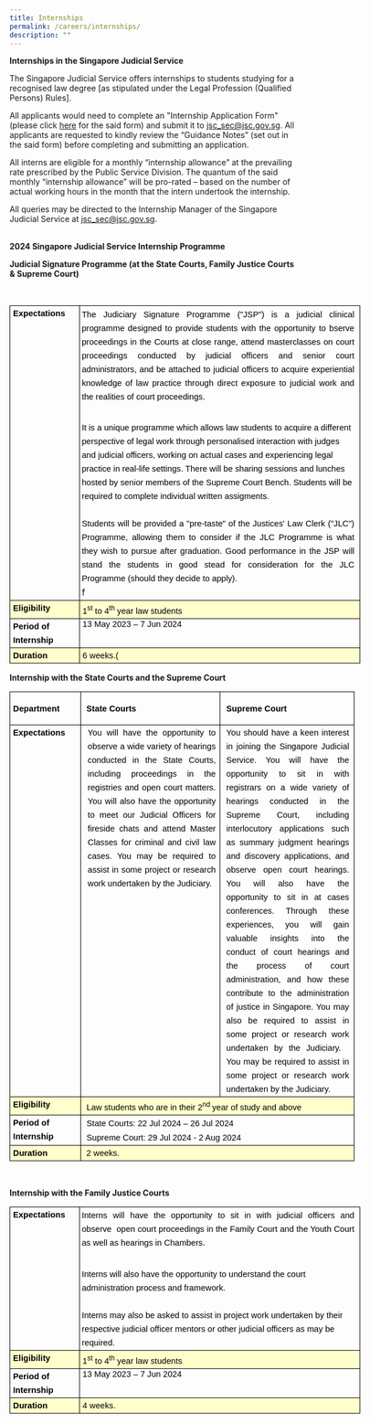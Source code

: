 ```yaml
---
title: Internships
permalink: /careers/internships/
description: ""
---
```

**Internships in the Singapore Judicial Service**

The Singapore Judicial Service offers internships to students studying for a recognised law degree [as stipulated under the Legal Profession (Qualified Persons) Rules]. 


All applicants would need to complete an "Internship Application Form" (please click [here](https://go.gov.sg/judicialserviceinternshipapplicationform) for the said form) and submit it to [jsc_sec@jsc.gov.sg](mailto:jsc_sec@jsc.gov.sg).  All applicants are requested to kindly review the “Guidance Notes” (set out in the said form) before completing and submitting an application. 

All interns are eligible for a monthly “internship allowance” at the prevailing rate prescribed by the Public Service Division.  The quantum of the said monthly “internship allowance” will be pro-rated – based on the number of actual working hours in the month that the intern undertook the internship. 

All queries may be directed to the Internship Manager of the Singapore Judicial Service at [jsc_sec@jsc.gov.sg](mailto:jsc_sec@jsc.gov.sg).
<br>
<br>

**2024 Singapore Judicial Service Internship Programme**

**Judicial Signature Programme (at the State Courts, Family Justice Courts &amp; Supreme Court)**

<br><p></p><p style="margin-top:0cm;margin-right:6.15pt;margin-bottom:0cm;margin-left:
  1.95pt;text-align:justify;text-justify:inter-ideograph;line-height:18.0pt"><span style="font-size:11.0pt;font-family:&quot;Arial&quot;,sans-serif;color:black;
  border:none windowtext 1.0pt;mso-border-alt:none windowtext 0cm;padding:0cm"></span></p><table class="MsoNormalTable" border="1" cellspacing="0" cellpadding="0" width="614" style="width:460.45pt;border-collapse:collapse;border:none;mso-border-alt:
 solid windowtext .5pt;mso-yfti-tbllook:1184;mso-padding-alt:0cm 0cm 0cm 0cm;
 mso-border-insideh:.5pt solid windowtext;mso-border-insidev:.5pt solid windowtext"><tbody><tr style="mso-yfti-irow:0;mso-yfti-firstrow:yes"><td width="119" valign="top" style="width:89.4pt;border:solid windowtext 1.0pt;
  mso-border-alt:solid windowtext .5pt;padding:.75pt .75pt .75pt .75pt"><p style="margin:0cm;text-align:justify;text-justify:inter-ideograph;
  line-height:18.0pt"><strong><span style="font-size:11.0pt;font-family:&quot;Arial&quot;,sans-serif;
  color:black;border:none windowtext 1.0pt;mso-border-alt:none windowtext 0cm;
  padding:0cm"><span style="mso-spacerun:yes">&nbsp;</span>Expectations</span></strong><span style="font-size:11.0pt;font-family:&quot;Arial&quot;,sans-serif;color:black"></span></p></td><td width="495" valign="top" style="width:371.05pt;border:solid windowtext 1.0pt;
  border-left:none;mso-border-left-alt:solid windowtext .5pt;mso-border-alt:
  solid windowtext .5pt;padding:.75pt .75pt .75pt .75pt"><p style="margin-top:1.0pt;margin-right:6.15pt;margin-bottom:0cm;margin-left:
  1.95pt;text-align:justify;text-justify:inter-ideograph;line-height:18.0pt"><span style="font-size:11.0pt;font-family:&quot;Arial&quot;,sans-serif;color:black;
  border:none windowtext 1.0pt;mso-border-alt:none windowtext 0cm;padding:0cm">The Judiciary Signature Programme ("JSP") is a judicial clinical programme designed to provide students with the opportunity to bserve proceedings in the Courts at close range, attend masterclasses on court proceedings conducted by judicial officers and senior court administrators, and be attached to judicial officers to acquire experiential knowledge of law practice through direct exposure to judicial work and the realities of court proceedings.<span style="mso-spacerun:yes">&nbsp;</span><span style="mso-spacerun:yes">&nbsp;</span></span></p><p style="margin-top:5.0pt;margin-right:6.15pt;margin-bottom:0cm;margin-left:
  1.95pt;line-height:18.0pt"><span style="font-size:11.0pt;font-family:&quot;Arial&quot;,sans-serif;
  color:black;border:none windowtext 1.0pt;mso-border-alt:none windowtext 0cm;
  padding:0cm"><br>It is a unique programme which allows law students to acquire a different perspective of legal work through personalised interaction with judges and judicial officers, working on actual cases and experiencing legal practice in real-life settings. There will be sharing sessions and lunches hosted by senior members of the Supreme Court Bench. Students will be required to complete individual written assigments.<br style="mso-special-character:line-break">
	<br></span></p><p style="margin-top:0cm;margin-right:6.15pt;margin-bottom:0cm;margin-left:
  1.95pt;text-align:justify;text-justify:inter-ideograph;line-height:18.0pt"><span style="font-size:11.0pt;font-family:&quot;Arial&quot;,sans-serif;color:black;
  border:none windowtext 1.0pt;mso-border-alt:none windowtext 0cm;padding:0cm">Students will be provided a "pre-taste" of the Justices' Law Clerk ("JLC") Programme, allowing them to consider if the JLC Programme is what they wish to pursue after graduation. Good performance in the JSP will stand the students in good stead for consideration for the JLC Programme (should they decide to apply).<span style="mso-special-character:line-break">
	<br></span></span></p><p style="margin-top:0cm;margin-right:6.15pt;margin-bottom:0cm;margin-left:
  1.95pt;text-align:justify;text-justify:inter-ideograph;line-height:18.0pt">f<span style="font-size:11.0pt;font-family:&quot;Arial&quot;,sans-serif;color:black;
  border:none windowtext 1.0pt;mso-border-alt:none windowtext 0cm;padding:0cm">&nbsp;</span></p></td></tr><tr style="mso-special-character:line-break">
	<td width="119" valign="top" style="width:89.4pt;border:solid windowtext 1.0pt;
  border-top:none;mso-border-top-alt:solid windowtext .5pt;mso-border-alt:solid windowtext .5pt;
  background:#FFFFCC;padding:.75pt .75pt .75pt .75pt"><p style="margin:0cm;text-align:justify;text-justify:inter-ideograph;
  line-height:18.0pt"><strong><span style="font-size:11.0pt;font-family:&quot;Arial&quot;,sans-serif;
  color:black;border:none windowtext 1.0pt;mso-border-alt:none windowtext 0cm;
  padding:0cm"><span style="mso-spacerun:yes">&nbsp;</span>Eligibility</span></strong><span style="font-size:11.0pt;font-family:&quot;Arial&quot;,sans-serif;color:black"></span></p></td><td width="495" valign="top" style="width:371.05pt;border-top:none;border-left:
  none;border-bottom:solid windowtext 1.0pt;border-right:solid windowtext 1.0pt;
  mso-border-top-alt:solid windowtext .5pt;mso-border-left-alt:solid windowtext .5pt;
  mso-border-alt:solid windowtext .5pt;background:#FFFFCC;padding:.75pt .75pt .75pt .75pt"><p style="margin:0cm;text-align:justify;text-justify:inter-ideograph;
  line-height:18.0pt"><span style="font-size:11.0pt;font-family:&quot;Arial&quot;,sans-serif;
  color:black;border:none windowtext 1.0pt;mso-border-alt:none windowtext 0cm;
  padding:0cm"><span style="mso-spacerun:yes">&nbsp;</span>1<sup>st</sup>&nbsp;to 4<sup>th</sup>&nbsp;year law students</span></p></td></tr><tr style="mso-yfti-irow:2"><td width="119" valign="top" style="width:89.4pt;border:solid windowtext 1.0pt;
  border-top:none;mso-border-top-alt:solid windowtext .5pt;mso-border-alt:solid windowtext .5pt;
  padding:.75pt .75pt .75pt .75pt"><p style="margin:0cm;line-height:18.0pt"><strong><span style="font-size:11.0pt;
  font-family:&quot;Arial&quot;,sans-serif;color:black;border:none windowtext 1.0pt;
  mso-border-alt:none windowtext 0cm;padding:0cm"><span style="mso-spacerun:yes">&nbsp;</span>Period of<br></span></strong><strong><span style="font-size:11.0pt;color:black;border:
  none windowtext 1.0pt;mso-border-alt:none windowtext 0cm;padding:0cm"><span style="mso-spacerun:yes">&nbsp;</span></span></strong><strong><span style="font-size:11.0pt;font-family:&quot;Arial&quot;,sans-serif;color:black;
  border:none windowtext 1.0pt;mso-border-alt:none windowtext 0cm;padding:0cm">Internship</span></strong><span style="font-size:11.0pt;font-family:&quot;Arial&quot;,sans-serif;color:black"></span></p></td><td width="49><p style=" valign="top" style="width:371.05pt;border-top:none;border-left:
  none;border-bottom:solid windowtext 1.0pt;border-right:solid windowtext 1.0pt;
  mso-border-top-alt:solid windowtext .5pt;mso-border-left-alt:solid windowtext .5pt;
  mso-border-alt:solid windowtext .5pt;padding:.75pt .75pt .75pt .75pt"><span style="font-size:11.0pt;
  font-family:&quot;Arial&quot;,sans-serif;color:black;border:none windowtext 1.0pt;
  padding:0cm"><span style="mso-spacerun:yes">&nbsp;</span>13 May 2023 – 7 Jun 2024</span><p></p><p style="margin:0cm;line-height:18.0pt"><span style="font-size:11.0pt;
  font-family:&quot;Arial&quot;,sans-serif;color:black;border:none windowtext 1.0pt;
  mso-border-alt:none windowtext 
  font-family:&quot;Arial&quot;,sans-serif;color:black;border:none windowtext 1.0pt;
  mso-border-alt:none windowtext 0cm;padding:0cm">
</span></p></td></tr><tr style="mso-yfti-irow:3;mso-yfti-lastrow:yes"><td width="119" valign="top" style="width:89.4pt;border:solid windowtext 1.0pt;
  border-top:none;mso-border-top-alt:solid windowtext .5pt;mso-border-alt:solid windowtext .5pt;
  background:#FFFFCC;padding:.75pt .75pt .75pt .75pt"><p style="margin:0cm;text-align:justify;text-justify:inter-ideograph;
  line-height:18.0pt"><strong><span style="font-size:11.0pt;font-family:&quot;Arial&quot;,sans-serif;
  color:black;border:none windowtext 1.0pt;mso-border-alt:none windowtext 0cm;
  padding:0cm"><span style="mso-spacerun:yes">&nbsp;</span>Duration</span></strong><span style="font-size:11.0pt;font-family:&quot;Arial&quot;,sans-serif;color:black"></span></p></td><td width="495" valign="top" style="width:371.05pt;border-top:none;border-left:
  none;border-bottom:solid windowtext 1.0pt;border-right:solid windowtext 1.0pt;
  mso-border-top-alt:solid windowtext .5pt;mso-border-left-alt:solid windowtext .5pt;
  mso-border-alt:solid windowtext .5pt;background:#FFFFCC;padding:.75pt .75pt .75pt .75pt"><p style="margin:0cm;text-align:justify;text-justify:inter-ideograph;
  line-height:18.0pt"><span style="font-size:11.0pt;font-family:&quot;Arial&quot;,sans-serif;
  color:black;border:none windowtext 1.0pt;mso-border-alt:none windowtext 0cm;
  padding:0cm"><span style="mso-spacerun:yes">&nbsp;</span>6 weeks.(</span><span style="font-size:11.0pt;font-family:&quot;Arial&quot;,sans-serif;color:black"> <span style="mso-spacerun:yes">&nbsp;</span></span></p></td></tr></tbody></table>

**Internship with the State Courts and the Supreme Court**

<table class="MsoNormalTable" border="1" cellspacing="0" cellpadding="0" width="604" style="width:453.2pt;border-collapse:collapse;border:none;mso-border-alt:solid windowtext .5pt;
 mso-yfti-tbllook:1184;mso-padding-alt:0cm 0cm 0cm 0cm;mso-border-insideh:.5pt solid windowtext;
 mso-border-insidev:.5pt solid windowtext"><tbody><tr style="mso-yfti-irow:0;mso-yfti-firstrow:yes;height:43.25pt"><td width="122" style="width:91.75pt;border:solid windowtext 1.0pt;mso-border-alt:
  solid windowtext .5pt;padding:.75pt .75pt .75pt .75pt;height:43.25pt"><p style="margin:0cm;line-height:18.0pt"><strong><span style="font-size:11.0pt;
  font-family:&quot;Arial&quot;,sans-serif;color:black;border:none windowtext 1.0pt;
  mso-border-alt:none windowtext 0cm;padding:0cm"><span style="mso-spacerun:yes">&nbsp;</span>Department</span></strong><b><span style="font-size:11.0pt;font-family:&quot;Arial&quot;,sans-serif;color:black;
  border:none windowtext 1.0pt;mso-border-alt:none windowtext 0cm;padding:0cm"></span></b></p></td><td width="246" style="width:184.25pt;border:solid windowtext 1.0pt;border-left:
  none;mso-border-left-alt:solid windowtext .5pt;mso-border-alt:solid windowtext .5pt;
  padding:.75pt .75pt .75pt .75pt;height:43.25pt"><p style="margin:0cm;line-height:18.0pt"><strong><span style="font-size:11.0pt;
  font-family:&quot;Arial&quot;,sans-serif;color:black;border:none windowtext 1.0pt;
  mso-border-alt:none windowtext 0cm;padding:0cm"><span style="mso-spacerun:yes">&nbsp; </span>State Courts</span></strong><b><span style="font-size:11.0pt;font-family:&quot;Arial&quot;,sans-serif;color:black;
  border:none windowtext 1.0pt;mso-border-alt:none windowtext 0cm;padding:0cm"></span></b></p></td><td width="236" style="width:177.2pt;border:solid windowtext 1.0pt;border-left:
  none;mso-border-left-alt:solid windowtext .5pt;mso-border-alt:solid windowtext .5pt;
  padding:.75pt .75pt .75pt .75pt;height:43.25pt"><p style="margin-top:0cm;margin-right:0cm;margin-bottom:0cm;margin-left:7.1pt;
  line-height:18.0pt"><strong><span style="font-size:11.0pt;font-family:&quot;Arial&quot;,sans-serif;
  color:black;border:none windowtext 1.0pt;mso-border-alt:none windowtext 0cm;
  padding:0cm">Supreme Court</span></strong><span style="font-size:11.0pt;
  font-family:&quot;Arial&quot;,sans-serif;color:black"></span></p></td></tr><tr style="mso-yfti-irow:1"><td width="122" valign="top" style="width:91.75pt;border:solid windowtext 1.0pt;
  border-top:none;mso-border-top-alt:solid windowtext .5pt;mso-border-alt:solid windowtext .5pt;
  padding:.75pt .75pt .75pt .75pt"><p style="margin:0cm;text-align:justify;text-justify:inter-ideograph;
  line-height:18.0pt"><strong><span style="font-size:11.0pt;font-family:&quot;Arial&quot;,sans-serif;
  color:black;border:none windowtext 1.0pt;mso-border-alt:none windowtext 0cm;
  padding:0cm"><span style="mso-spacerun:yes">&nbsp;</span>Expectations</span></strong><span style="font-size:11.0pt;font-family:&quot;Arial&quot;,sans-serif;color:black"></span></p></td><td width="246" valign="top" style="width:184.25pt;border-top:none;border-left:
  none;border-bottom:solid windowtext 1.0pt;border-right:solid windowtext 1.0pt;
  mso-border-top-alt:solid windowtext .5pt;mso-border-left-alt:solid windowtext .5pt;
  mso-border-alt:solid windowtext .5pt;padding:.75pt .75pt .75pt .75pt"><p style="margin-top:0cm;margin-right:4.6pt;margin-bottom:0cm;margin-left:
  7.8pt;text-align:justify;text-justify:inter-ideograph;line-height:18.0pt"><span style="font-size:11.0pt;font-family:&quot;Arial&quot;,sans-serif;color:black;
  border:none windowtext 1.0pt;mso-border-alt:none windowtext 0cm;padding:0cm">You will have the opportunity to observe a wide variety of hearings conducted in the State Courts, including proceedings in the registries and open court matters. You will also have the opportunity to meet our Judicial Officers for fireside chats and attend Master Classes for criminal and civil law cases. You may be required to assist in some project or research work undertaken by the Judiciary.</span></p></td><td width="236" valign="top" style="width:177.2pt;border-top:none;border-left:
  none;border-bottom:solid windowtext 1.0pt;border-right:solid windowtext 1.0pt;
  mso-border-top-alt:solid windowtext .5pt;mso-border-left-alt:solid windowtext .5pt;
  mso-border-alt:solid windowtext .5pt;padding:.75pt .75pt .75pt .75pt"><p style="margin-top:0cm;margin-right:5.7pt;margin-bottom:0cm;margin-left:
  7.1pt;text-align:justify;text-justify:inter-ideograph;line-height:18.0pt"><span style="font-size:11.0pt;font-family:&quot;Arial&quot;,sans-serif;color:black;
  border:none windowtext 1.0pt;mso-border-alt:none windowtext 0cm;padding:0cm">You should have a keen interest in joining the Singapore Judicial Service. You will have the opportunity to sit in with registrars on a wide variety of hearings conducted in the Supreme Court, including interlocutory applications such as summary judgment hearings and discovery applications, and observe open court hearings. You will also have the opportunity to sit in at cases conferences. Through these experiences, you will gain valuable insights into the conduct of court hearings and the process of court administration, and how these contribute to the administration of justice in Singapore. You may also be required to assist in some project or research work undertaken by the Judiciary. <span style="mso-spacerun:yes">&nbsp; </span>You may be required to assist in some project or research work undertaken by the Judiciary.</span><span style="font-size:11.0pt;font-family:&quot;Arial&quot;,sans-serif;color:black"></span></p></td></tr><tr style="mso-yfti-irow:2"><td width="122" valign="top" style="width:91.75pt;border:solid windowtext 1.0pt;
  border-top:none;mso-border-top-alt:solid windowtext .5pt;mso-border-alt:solid windowtext .5pt;
  background:#FFFFCC;padding:.75pt .75pt .75pt .75pt"><p style="margin:0cm;text-align:justify;text-justify:inter-ideograph;
  line-height:18.0pt"><strong><span style="font-size:11.0pt;font-family:&quot;Arial&quot;,sans-serif;
  color:black;border:none windowtext 1.0pt;mso-border-alt:none windowtext 0cm;
  padding:0cm"><span style="mso-spacerun:yes">&nbsp;</span>Eligibility</span></strong><span style="font-size:11.0pt;font-family:&quot;Arial&quot;,sans-serif;color:black"></span></p></td><td width="482" colspan="2" valign="top" style="width:361.45pt;border-top:none;
  border-left:none;border-bottom:solid windowtext 1.0pt;border-right:solid windowtext 1.0pt;
  mso-border-top-alt:solid windowtext .5pt;mso-border-left-alt:solid windowtext .5pt;
  mso-border-alt:solid windowtext .5pt;background:#FFFFCC;padding:.75pt .75pt .75pt .75pt"><p style="margin:0cm;text-align:justify;text-justify:inter-ideograph;
  line-height:18.0pt"><span style="font-size:11.0pt;font-family:&quot;Arial&quot;,sans-serif;
  color:black;border:none windowtext 1.0pt;mso-border-alt:none windowtext 0cm;
  padding:0cm"><span style="mso-spacerun:yes">&nbsp;</span></span><span style="color:black;mso-color-alt:windowtext"><span style="mso-spacerun:yes">&nbsp;</span></span><span style="font-size:11.0pt;
  font-family:&quot;Arial&quot;,sans-serif;color:black;border:none windowtext 1.0pt;
  mso-border-alt:none windowtext 0cm;padding:0cm">Law students who are in their 2<sup>nd </sup>year of study and above</span></p></td></tr><tr style="mso-yfti-irow:3"><td width="122" valign="top" style="width:91.75pt;border:solid windowtext 1.0pt;
  border-top:none;mso-border-top-alt:solid windowtext .5pt;mso-border-alt:solid windowtext .5pt;
  padding:.75pt .75pt .75pt .75pt"><p style="margin:0cm;line-height:18.0pt"><strong><span style="font-size:11.0pt;
  font-family:&quot;Arial&quot;,sans-serif;color:black;border:none windowtext 1.0pt;
  mso-border-alt:none windowtext 0cm;padding:0cm"><span style="mso-spacerun:yes">&nbsp;</span>Period of <span style="mso-spacerun:yes">&nbsp;</span><br><span style="mso-spacerun:yes">&nbsp;</span>Internship</span></strong><span style="font-size:11.0pt;font-family:&quot;Arial&quot;,sans-serif;color:black"></span></p></td><td width="482" colspan="2" valign="top" style="width:361.45pt;border-top:none;
  border-left:none;border-bottom:solid windowtext 1.0pt;border-right:solid windowtext 1.0pt;
  mso-border-top-alt:solid windowtext .5pt;mso-border-left-alt:solid windowtext .5pt;
  mso-border-alt:solid windowtext .5pt;padding:.75pt .75pt .75pt .75pt"><p style="margin:0cm;line-height:18.0pt"><span style="font-size:11.0pt;
  font-family:&quot;Arial&quot;,sans-serif;color:black;border:none windowtext 1.0pt;
  mso-border-alt:none windowtext 0cm;padding:0cm"><span style="mso-spacerun:yes"></span></span><span style="font-size:11.0pt;font-family:&quot;Arial&quot;,sans-serif;
  color:black;border:none windowtext 1.0pt;mso-border-alt:none windowtext 0cm;
  padding:0cm"><span style="mso-spacerun:yes">&nbsp;</span></span><span style="mso-spacerun:yes">&nbsp;</span><span style="font-size:11.0pt;font-family:
  &quot;Arial&quot;,sans-serif;color:black;border:none windowtext 1.0pt;mso-border-alt: none windowtext 0cm;padding:0cm">State Courts: 22 Jul 2024 – 26 Jul 2024</span></p><p style="margin:0cm;line-height:18.0pt"><span style="font-size:11.0pt;
  font-family:&quot;Arial&quot;,sans-serif;color:black;border:none windowtext 1.0pt;
  mso-border-alt:none windowtext 0cm;padding:0cm"><span style="mso-spacerun:yes">&nbsp;</span></span><span style="mso-spacerun:yes">&nbsp;</span><span style="font-size:11.0pt;font-family:
  &quot;Arial&quot;,sans-serif;color:black;border:none windowtext 1.0pt;mso-border-alt:
  none windowtext 0cm;padding:0cm">Supreme Court: 29 Jul 2024 - 2 Aug 2024</span></p></td></tr><tr style="mso-yfti-irow:4;mso-yfti-lastrow:yes"><td width="122" valign="top" style="width:91.75pt;border:solid windowtext 1.0pt;
  border-top:none;mso-border-top-alt:solid windowtext .5pt;mso-border-alt:solid windowtext .5pt;
  background:#FFFFCC;padding:.75pt .75pt .75pt .75pt"><p style="margin:0cm;text-align:justify;text-justify:inter-ideograph;
  line-height:18.0pt"><strong><span style="font-size:11.0pt;font-family:&quot;Arial&quot;,sans-serif;
  color:black;border:none windowtext 1.0pt;mso-border-alt:none windowtext 0cm;
	padding:0cm"><span style="mso-spacerun:yes">&nbsp;</span>Duration</span></strong><span style="font-size:11.0pt;font-family:&quot;Arial&quot;,sans-serif;color:black"></span></p></td><td width="482" colspan="2" valign="top" style="width:361.45pt;border-top:none;
  border-left:none;border-bottom:solid windowtext 1.0pt;border-right:solid windowtext 1.0pt;
  mso-border-top-alt:solid windowtext .5pt;mso-border-left-alt:solid windowtext .5pt;
  mso-border-alt:solid windowtext .5pt;background:#FFFFCC;padding:.75pt .75pt .75pt .75pt"><p style="margin:0cm;text-align:justify;text-justify:inter-ideograph;
  line-height:18.0pt"><span style="font-size:11.0pt;font-family:&quot;Arial&quot;,sans-serif;
  color:black;border:none windowtext 1.0pt;mso-border-alt:none windowtext 0cm;
  padding:0cm"><span style="mso-spacerun:yes">&nbsp;</span><span style="mso-spacerun:yes">&nbsp;</span>2 weeks.</span><span><span style="font-size:11.0pt;font-family:&quot;Arial&quot;,sans-serif;
  color:black;border:none windowtext 1.0pt;mso-border-alt:none windowtext 0cm;
  padding:0cm"><span style="mso-spacerun:yes">&nbsp;</span><span style="mso-spacerun:yes">&nbsp;</span></span></span></p></td></tr></tbody></table>

<br>

**Internship with the Family Justice Courts**


<table class="MsoNormalTable" border="1" cellspacing="0" cellpadding="0" width="614" style="width:460.45pt;border-collapse:collapse;border:none;mso-border-alt:
 solid windowtext .5pt;mso-yfti-tbllook:1184;mso-padding-alt:0cm 0cm 0cm 0cm;
 mso-border-insideh:.5pt solid windowtext;mso-border-insidev:.5pt solid windowtext"><tbody><tr style="mso-yfti-irow:0;mso-yfti-firstrow:yes"><td width="119" valign="top" style="width:89.4pt;border:solid windowtext 1.0pt;
  mso-border-alt:solid windowtext .5pt;padding:.75pt .75pt .75pt .75pt"><p style="margin:0cm;text-align:justify;text-justify:inter-ideograph;
  line-height:18.0pt"><strong><span style="font-size:11.0pt;font-family:&quot;Arial&quot;,sans-serif;
  color:black;border:none windowtext 1.0pt;mso-border-alt:none windowtext 0cm;
  padding:0cm"><span style="mso-spacerun:yes">&nbsp;</span>Expectations</span></strong><span style="font-size:11.0pt;font-family:&quot;Arial&quot;,sans-serif;color:black"></span></p></td><td width="495" valign="top" style="width:371.05pt;border:solid windowtext 1.0pt;
  border-left:none;mso-border-left-alt:solid windowtext .5pt;mso-border-alt:
  solid windowtext .5pt;padding:.75pt .75pt .75pt .75pt"><p style="margin-top:1.0pt;margin-right:6.15pt;margin-bottom:0cm;margin-left:
  1.95pt;text-align:justify;text-justify:inter-ideograph;line-height:18.0pt"><span style="font-size:11.0pt;font-family:&quot;Arial&quot;,sans-serif;color:black;
  border:none windowtext 1.0pt;mso-border-alt:none windowtext 0cm;padding:0cm">Interns will have the opportunity to sit in with judicial officers and observe<span style="mso-spacerun:yes">&nbsp;</span><span style="mso-spacerun:yes">&nbsp;</span>open court proceedings in the Family Court and the Youth Court as well as hearings in Chambers.</span></p><p style="margin-top:5.0pt;margin-right:6.15pt;margin-bottom:0cm;margin-left:
  1.95pt;line-height:18.0pt"><span style="font-size:11.0pt;font-family:&quot;Arial&quot;,sans-serif;
  color:black;border:none windowtext 1.0pt;mso-border-alt:none windowtext 0cm;
  padding:0cm"><br>Interns will also have the opportunity to understand the court administration process and framework.<br style="mso-special-character:line-break">
	<br></span></p><p style="margin-top:0cm;margin-right:6.15pt;margin-bottom:0cm;margin-left:
  1.95pt;text-align:justify;text-justify:inter-ideograph;line-height:18.0pt"><span style="font-size:11.0pt;font-family:&quot;Arial&quot;,sans-serif;color:black;
  border:none windowtext 1.0pt;mso-border-alt:none windowtext 0cm;padding:0cm">Interns may also be asked to assist in project work undertaken by their<br>respective judicial officer mentors or other judicial officers as may be<br>required.<span style="mso-spacerun:yes">&nbsp;</span></span></p></td></tr><tr style="mso-yfti-irow:1"><td width="119" valign="top" style="width:89.4pt;border:solid windowtext 1.0pt;
  border-top:none;mso-border-top-alt:solid windowtext .5pt;mso-border-alt:solid windowtext .5pt;
  background:#FFFFCC;padding:.75pt .75pt .75pt .75pt"><p style="margin:0cm;text-align:justify;text-justify:inter-ideograph;
  line-height:18.0pt"><strong><span style="font-size:11.0pt;font-family:&quot;Arial&quot;,sans-serif;
  color:black;border:none windowtext 1.0pt;mso-border-alt:none windowtext 0cm;
  padding:0cm"><span style="mso-spacerun:yes">&nbsp;</span>Eligibility</span></strong><span style="font-size:11.0pt;font-family:&quot;Arial&quot;,sans-serif;color:black"></span></p></td><td width="495" valign="top" style="width:371.05pt;border-top:none;border-left:
  none;border-bottom:solid windowtext 1.0pt;border-right:solid windowtext 1.0pt;
  mso-border-top-alt:solid windowtext .5pt;mso-border-left-alt:solid windowtext .5pt;
  mso-border-alt:solid windowtext .5pt;background:#FFFFCC;padding:.75pt .75pt .75pt .75pt"><p style="margin:0cm;text-align:justify;text-justify:inter-ideograph;
  line-height:18.0pt"><span style="font-size:11.0pt;font-family:&quot;Arial&quot;,sans-serif;
  color:black;border:none windowtext 1.0pt;mso-border-alt:none windowtext 0cm;
  padding:0cm"><span style="mso-spacerun:yes">&nbsp;</span>1<sup>st</sup>&nbsp;to 4<sup>th</sup>&nbsp;year law students</span></p></td></tr><tr style="mso-yfti-irow:2"><td width="119" valign="top" style="width:89.4pt;border:solid windowtext 1.0pt;
  border-top:none;mso-border-top-alt:solid windowtext .5pt;mso-border-alt:solid windowtext .5pt;
  padding:.75pt .75pt .75pt .75pt"><p style="margin:0cm;line-height:18.0pt"><strong><span style="font-size:11.0pt;
  font-family:&quot;Arial&quot;,sans-serif;color:black;border:none windowtext 1.0pt;
  mso-border-alt:none windowtext 0cm;padding:0cm"><span style="mso-spacerun:yes">&nbsp;</span>Period of<br></span></strong><strong><span style="font-size:11.0pt;color:black;border:
  none windowtext 1.0pt;mso-border-alt:none windowtext 0cm;padding:0cm"><span style="mso-spacerun:yes">&nbsp;</span></span></strong><strong><span style="font-size:11.0pt;font-family:&quot;Arial&quot;,sans-serif;color:black;
  border:none windowtext 1.0pt;mso-border-alt:none windowtext 0cm;padding:0cm">Internship</span></strong><span style="font-size:11.0pt;font-family:&quot;Arial&quot;,sans-serif;color:black"></span></p></td><td width="49><p style=" valign="top" style="width:371.05pt;border-top:none;border-left:
  none;border-bottom:solid windowtext 1.0pt;border-right:solid windowtext 1.0pt;
  mso-border-top-alt:solid windowtext .5pt;mso-border-left-alt:solid windowtext .5pt;
  mso-border-alt:solid windowtext .5pt;padding:.75pt .75pt .75pt .75pt"><span style="font-size:11.0pt;
  font-family:&quot;Arial&quot;,sans-serif;color:black;border:none windowtext 1.0pt;
  padding:0cm"><span style="mso-spacerun:yes">&nbsp;</span>13 May 2023 – 7 Jun 2024</span><p></p><p style="margin:0cm;line-height:18.0pt"><span style="font-size:11.0pt;
  font-family:&quot;Arial&quot;,sans-serif;color:black;border:none windowtext 1.0pt;
  mso-border-alt:none windowtext 
  font-family:&quot;Arial&quot;,sans-serif;color:black;border:none windowtext 1.0pt;
  mso-border-alt:none windowtext 0cm;padding:0cm">
</span></p></td></tr><tr style="mso-yfti-irow:3;mso-yfti-lastrow:yes"><td width="119" valign="top" style="width:89.4pt;border:solid windowtext 1.0pt;
  border-top:none;mso-border-top-alt:solid windowtext .5pt;mso-border-alt:solid windowtext .5pt;
  background:#FFFFCC;padding:.75pt .75pt .75pt .75pt"><p style="margin:0cm;text-align:justify;text-justify:inter-ideograph;
  line-height:18.0pt"><strong><span style="font-size:11.0pt;font-family:&quot;Arial&quot;,sans-serif;
  color:black;border:none windowtext 1.0pt;mso-border-alt:none windowtext 0cm;
  padding:0cm"><span style="mso-spacerun:yes">&nbsp;</span>Duration</span></strong><span style="font-size:11.0pt;font-family:&quot;Arial&quot;,sans-serif;color:black"></span></p></td><td width="495" valign="top" style="width:371.05pt;border-top:none;border-left:
  none;border-bottom:solid windowtext 1.0pt;border-right:solid windowtext 1.0pt;
  mso-border-top-alt:solid windowtext .5pt;mso-border-left-alt:solid windowtext .5pt;
  mso-border-alt:solid windowtext .5pt;background:#FFFFCC;padding:.75pt .75pt .75pt .75pt"><p style="margin:0cm;text-align:justify;text-justify:inter-ideograph;
  line-height:18.0pt"><span style="font-size:11.0pt;font-family:&quot;Arial&quot;,sans-serif;
  color:black;border:none windowtext 1.0pt;mso-border-alt:none windowtext 0cm;
  padding:0cm"><span style="mso-spacerun:yes">&nbsp;</span>4 weeks.</span><span style="font-size:11.0pt;font-family:&quot;Arial&quot;,sans-serif;color:black"> <span style="mso-spacerun:yes">&nbsp;</span></span></p></td></tr></tbody></table>